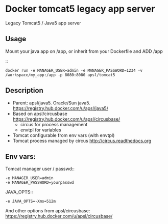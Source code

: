 Docker tomcat5 legacy app server
================================

Legacy Tomcat5 / Java5 app server

Usage
-----

Mount your java app on /app, or inherit from your Dockerfile and ADD /app

::

    docker run -e MANAGER_USER=admin -e MANAGER_PASSWORD=1234 -v /workspace/my_app:/app -p 8080:8080 apsl/tomcat5


Description
-----------

* Parent: apsl/java5. Oracle/Sun java5. https://registry.hub.docker.com/u/apsl/java5/
* Based on apsl/circusbase https://registry.hub.docker.com/u/apsl/circusbase/
  * circus for process management
  * envtpl for variables
* Tomcat configurable from env vars (with envtpl)
* Tomcat process managed by circus http://circus.readthedocs.org 
 
Env vars: 
---------

Tomcat manager user / passwd::

    -e MANAGER_USER=admin
    -e MANAGER_PASSWORD=yourpasswd

JAVA_OPTS::

    -e JAVA_OPTS=-Xms=512m


And other options from apsl/circusbase: https://registry.hub.docker.com/u/apsl/circusbase/
